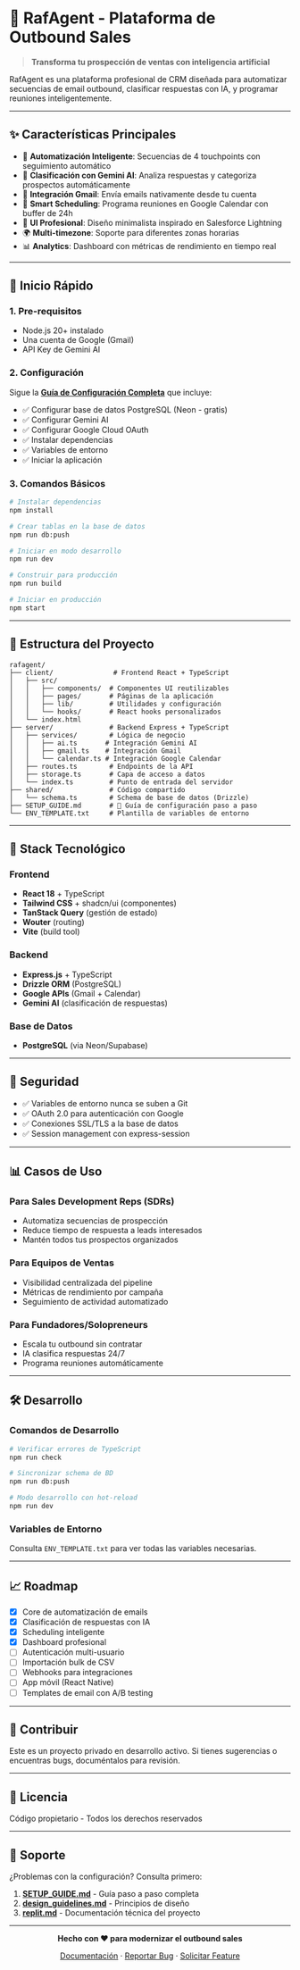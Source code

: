 # 🎯 RafAgent - Plataforma de Outbound Sales

> **Transforma tu prospección de ventas con inteligencia artificial**

RafAgent es una plataforma profesional de CRM diseñada para automatizar secuencias de email outbound, clasificar respuestas con IA, y programar reuniones inteligentemente.

---

## ✨ **Características Principales**

- 🤖 **Automatización Inteligente**: Secuencias de 4 touchpoints con seguimiento automático
- 🧠 **Clasificación con Gemini AI**: Analiza respuestas y categoriza prospectos automáticamente
- 📧 **Integración Gmail**: Envía emails nativamente desde tu cuenta
- 📅 **Smart Scheduling**: Programa reuniones en Google Calendar con buffer de 24h
- 🎨 **UI Profesional**: Diseño minimalista inspirado en Salesforce Lightning
- 🌍 **Multi-timezone**: Soporte para diferentes zonas horarias
- 📊 **Analytics**: Dashboard con métricas de rendimiento en tiempo real

---

## 🚀 **Inicio Rápido**

### **1. Pre-requisitos**
- Node.js 20+ instalado
- Una cuenta de Google (Gmail)
- API Key de Gemini AI

### **2. Configuración**

Sigue la **[Guía de Configuración Completa](./SETUP_GUIDE.md)** que incluye:
- ✅ Configurar base de datos PostgreSQL (Neon - gratis)
- ✅ Configurar Gemini AI
- ✅ Configurar Google Cloud OAuth
- ✅ Instalar dependencias
- ✅ Variables de entorno
- ✅ Iniciar la aplicación

### **3. Comandos Básicos**

```bash
# Instalar dependencias
npm install

# Crear tablas en la base de datos
npm run db:push

# Iniciar en modo desarrollo
npm run dev

# Construir para producción
npm run build

# Iniciar en producción
npm start
```

---

## 📁 **Estructura del Proyecto**

```
rafagent/
├── client/               # Frontend React + TypeScript
│   ├── src/
│   │   ├── components/  # Componentes UI reutilizables
│   │   ├── pages/       # Páginas de la aplicación
│   │   ├── lib/         # Utilidades y configuración
│   │   └── hooks/       # React hooks personalizados
│   └── index.html
├── server/              # Backend Express + TypeScript
│   ├── services/        # Lógica de negocio
│   │   ├── ai.ts       # Integración Gemini AI
│   │   ├── gmail.ts    # Integración Gmail
│   │   └── calendar.ts # Integración Google Calendar
│   ├── routes.ts        # Endpoints de la API
│   ├── storage.ts       # Capa de acceso a datos
│   └── index.ts         # Punto de entrada del servidor
├── shared/              # Código compartido
│   └── schema.ts        # Schema de base de datos (Drizzle)
├── SETUP_GUIDE.md       # 📖 Guía de configuración paso a paso
└── ENV_TEMPLATE.txt     # Plantilla de variables de entorno
```

---

## 🎨 **Stack Tecnológico**

### **Frontend**
- **React 18** + TypeScript
- **Tailwind CSS** + shadcn/ui (componentes)
- **TanStack Query** (gestión de estado)
- **Wouter** (routing)
- **Vite** (build tool)

### **Backend**
- **Express.js** + TypeScript
- **Drizzle ORM** (PostgreSQL)
- **Google APIs** (Gmail + Calendar)
- **Gemini AI** (clasificación de respuestas)

### **Base de Datos**
- **PostgreSQL** (via Neon/Supabase)

---

## 🔐 **Seguridad**

- ✅ Variables de entorno nunca se suben a Git
- ✅ OAuth 2.0 para autenticación con Google
- ✅ Conexiones SSL/TLS a la base de datos
- ✅ Session management con express-session

---

## 📊 **Casos de Uso**

### **Para Sales Development Reps (SDRs)**
- Automatiza secuencias de prospección
- Reduce tiempo de respuesta a leads interesados
- Mantén todos tus prospectos organizados

### **Para Equipos de Ventas**
- Visibilidad centralizada del pipeline
- Métricas de rendimiento por campaña
- Seguimiento de actividad automatizado

### **Para Fundadores/Solopreneurs**
- Escala tu outbound sin contratar
- IA clasifica respuestas 24/7
- Programa reuniones automáticamente

---

## 🛠️ **Desarrollo**

### **Comandos de Desarrollo**

```bash
# Verificar errores de TypeScript
npm run check

# Sincronizar schema de BD
npm run db:push

# Modo desarrollo con hot-reload
npm run dev
```

### **Variables de Entorno**

Consulta `ENV_TEMPLATE.txt` para ver todas las variables necesarias.

---

## 📈 **Roadmap**

- [x] Core de automatización de emails
- [x] Clasificación de respuestas con IA
- [x] Scheduling inteligente
- [x] Dashboard profesional
- [ ] Autenticación multi-usuario
- [ ] Importación bulk de CSV
- [ ] Webhooks para integraciones
- [ ] App móvil (React Native)
- [ ] Templates de email con A/B testing

---

## 🤝 **Contribuir**

Este es un proyecto privado en desarrollo activo. Si tienes sugerencias o encuentras bugs, documéntalos para revisión.

---

## 📄 **Licencia**

Código propietario - Todos los derechos reservados

---

## 💬 **Soporte**

¿Problemas con la configuración? Consulta primero:
1. **[SETUP_GUIDE.md](./SETUP_GUIDE.md)** - Guía paso a paso completa
2. **[design_guidelines.md](./design_guidelines.md)** - Principios de diseño
3. **[replit.md](./replit.md)** - Documentación técnica del proyecto

---

<div align="center">
  
**Hecho con ❤️ para modernizar el outbound sales**

[Documentación](./SETUP_GUIDE.md) · [Reportar Bug](#) · [Solicitar Feature](#)

</div>

